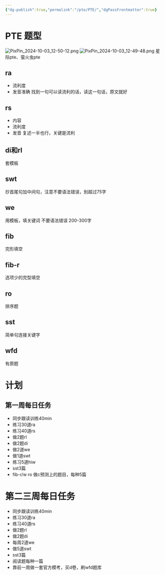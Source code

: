 ```yaml
---
{"dg-publish":true,"permalink":"/pte/PTE/","dgPassFrontmatter":true}
---
```



# PTE 题型
![PixPin_2024-10-03_12-50-12.png](https://raw.githubusercontent.com/Z-h-e-n-g-L-o-n-g/imgroom/main/obsidian/PixPin_2024-10-03_12-50-12.png)
![PixPin_2024-10-03_12-49-48.png](https://raw.githubusercontent.com/Z-h-e-n-g-L-o-n-g/imgroom/main/obsidian/PixPin_2024-10-03_12-49-48.png)
星际pte、萤火虫pte
## ra
- 流利度
- 发音准确
找到一句可以读流利的话，读这一句话，原文就好
## rs
- 内容
- 流利度
- 发音
复述一半也行，关键是流利
## di和rl 
套模板
## swt
抄首尾句加中间句，注意不要语法错误，别超过75字
## we
用模板，填关键词
不要语法错误
200-300字
## fib
完形填空
## fib-r
选项少的完型填空
## ro
排序题
## sst
简单句连接关键字
## wfd
有原题
# 计划
## 第一周每日任务
- 同步跟读训练40min
- 练习30道ra
- 练习40道rs
- 做2题rl
- 做2题di
- 做2道we
- 做1道swt
- 练习5道hiw
- sst3篇
- fib-r/w ro 做c预测上的题目，每种5篇
# 第二三周每日任务
- 同步跟读训练40min
- 练习30道ra
- 练习40道rs
- 做2题rl
- 做2题di
- 每周2道we
- 做5道swt
- sst3篇
- 阅读题每种一篇
- 靠前一周做一套官方模考，买d卷，刷wfd题库